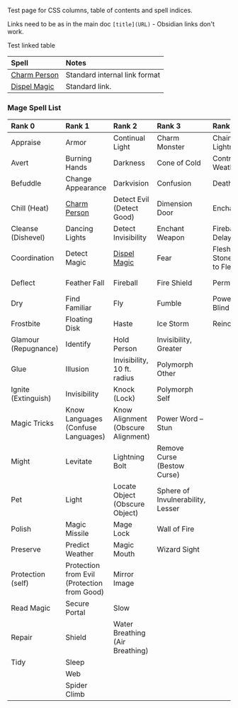Test page for CSS columns, table of contents and spell indices.

Links need to be as in the main doc `[title](URL)` - Obsidian links don't work.


Test linked table


| Spell | Notes |
| :-- | :-- |
| [Charm Person](0010_Spells.md?id=charm-person) | Standard internal link format | 
| [Dispel Magic](0010_Spells.md?id=dispel-magic) | Standard link. | 



### Mage Spell List

| **Rank 0** | **Rank 1** | **Rank 2** | **Rank 3** | **Rank 4** | **Rank 5** |
| :-- | :-- | :-- | :-- | :-- | :-- |
| Appraise | Armor | Continual Light | Charm Monster | Chain Lightning | Astral Spell |
| Avert | Burning Hands | Darkness | Cone of Cold | Control Weather | Charm, Mass |
| Befuddle | Change Appearance | Darkvision | Confusion | Death Spell | Earthquake |
| Chill (Heat) | [Charm Person](0010_Spells.md?id=charm-person) | Detect Evil (Detect Good) | Dimension Door | Enchant Item | Energy Drain |
| Cleanse (Dishevel) | Dancing Lights | Detect Invisibility | Enchant Weapon | Fireball, Delayed Blast | Gate |
| Coordination | Detect Magic | [Dispel Magic](0010_Spells.md?id=dispel-magic) | Fear | Flesh to Stone (Stone to Flesh) | Meteor Shower |
| Deflect | Feather Fall | Fireball | Fire Shield | Permanency | Power Word – Kill |
| Dry | Find Familiar | Fly | Fumble | Power Word- Blind | Wish |
| Frostbite | Floating Disk | Haste | Ice Storm | Reincarnation |
| Glamour (Repugnance) | Identify | Hold Person | Invisibility, Greater |
| Glue | Illusion | Invisibility, 10 ft. radius | Polymorph Other |
| Ignite (Extinguish) | Invisibility | Knock (Lock) | Polymorph Self |
| Magic Tricks | Know Languages (Confuse Languages) | Know Alignment (Obscure Alignment) | Power Word – Stun |
| Might | Levitate | Lightning Bolt | Remove Curse (Bestow Curse) |
| Pet | Light | Locate Object (Obscure Object) | Sphere of Invulnerability, Lesser |
| Polish | Magic Missile | Mage Lock | Wall of Fire |
| Preserve | Predict Weather | Magic Mouth | Wizard Sight |
| Protection (self) | Protection from Evil (Protection from Good) | Mirror Image |
| Read Magic | Secure Portal | Slow |
| Repair | Shield | Water Breathing (Air Breathing) |
| Tidy | Sleep |
| | Web |
| | Spider Climb |